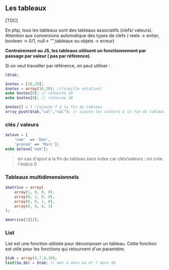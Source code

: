 ## Les tableaux 

[TOC]

En php, tous les tableaux sont des tableaux associatifs (clefs/ valeurs).
Attention aux conversions automatique des types de clefs ( reels -> entier, booleen -> 0/1, null-> "",tableaux ou objets -> erreur)

**Contrairement au JS, les tableaux utilisent un fonctionnement par passage par valeur ( pas par référence)**. 

Si on veut travailler par référence, on peut utiliser : 

```php
&$tab;
```





``` php
$notes = [10,20];
$notes = array(10,20); //(vieille notation)
echo $notes[0]; // retourne 10
echo $notes{0}; // retourne 10

$notes[] = 7 //ajoute 7 à la fin du tableau 
array_push($tab,"val","val"); // ajoute les valeurs à la fin du tableau
```

### clés / valeurs

``` php
$eleve = [
	'nom'  => 'Doe',
 	'prenom' => 'Marc'];
echo $eleve['nom'];
```

> en cas d'ajout à la fin du tableau sans index car clés/valeurs : on  crée l'indice 0

### Tableaux multidimensionnels

```php
$matrice = array(
	array(1, 0, 0, 0),
	array(0, 1, 0, 0),
	array(0, 0, 1, 0),
	array(0, 0, 0, 1)
);

$matrice[2][2];
```

### List

List est une fonction utilisée pour décomposer un tableau. Cette fonction est utile pour les fonctions qui retournent d'un paramètre.

```php
$tab = array(4,7,9,10);
list($a,$b) = $tab; // met 4 dans $a et 7 dans $b
```


